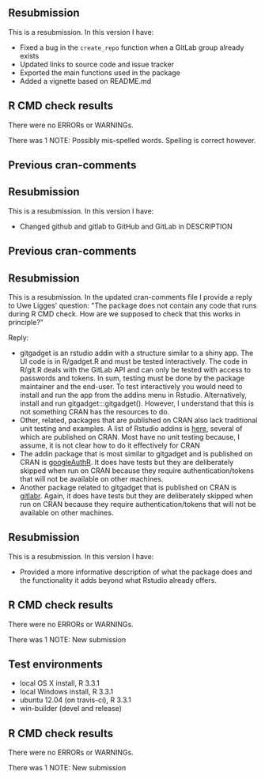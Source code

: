## Resubmission

This is a resubmission. In this version I have:

- Fixed a bug in the `create_repo` function when a GitLab group already exists
- Updated links to source code and issue tracker
- Exported the main functions used in the package
- Added a vignette based on README.md

## R CMD check results

There were no ERRORs or WARNINGs.

There was 1 NOTE: Possibly mis-spelled words. Spelling is correct however.

## Previous cran-comments

## Resubmission

This is a resubmission. In this version I have:

* Changed github and gitlab to GitHub and GitLab in DESCRIPTION

## Previous cran-comments

## Resubmission

This is a resubmission. In the updated cran-comments file I provide a reply to Uwe Ligges' question: "The package does not contain any code that runs during R CMD check. How are we supposed to check that this works in principle?"

Reply:

* gitgadget is an rstudio addin with a structure similar to a shiny app. The UI code is in R/gadget.R and must be tested interactively. The code in R/git.R deals with the GitLab API and can only be tested with access to passwords and tokens. In sum, testing must be done by the package maintainer and the end-user. To test interactively you would need to install and run the app from the addins menu in Rstudio. Alternatively, install and run gitgadget:::gitgadget(). However, I understand that this is not something CRAN has the resources to do.
* Other, related, packages that are published on CRAN also lack traditional unit testing and examples. A list of Rstudio addins is [here](https://github.com/daattali/addinslist), several of which are published on CRAN. Most have no unit testing because, I assume, it is not clear how to do it effectively for CRAN
* The addin package that is most similar to gitgadget and is published on CRAN is [googleAuthR](https://github.com/MarkEdmondson1234/googleAuthR). It does have tests but they are deliberately skipped when run on CRAN because they require authentication/tokens that will not be available on other machines.
* Another package related to gitgadget that is published on CRAN is [gitlabr](https://cran.r-project.org/web/packages/gitlabr/index.html). Again, it does have tests but they are deliberately skipped when run on CRAN because they require authentication/tokens that will not be available on other machines.

## Resubmission
This is a resubmission. In this version I have:

* Provided a more informative description of what the package does and the functionality it adds beyond what Rstudio already offers.

## R CMD check results
There were no ERRORs or WARNINGs.

There was 1 NOTE: New submission

## Test environments
* local OS X install, R 3.3.1
* local Windows install, R 3.3.1
* ubuntu 12.04 (on travis-ci), R 3.3.1
* win-builder (devel and release)

## R CMD check results
There were no ERRORs or WARNINGs.

There was 1 NOTE: New submission
